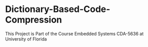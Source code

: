# Dictionary-Based-Code-Compression
This Project is Part of the Course Embedded Systems CDA-5636 at University of Florida
